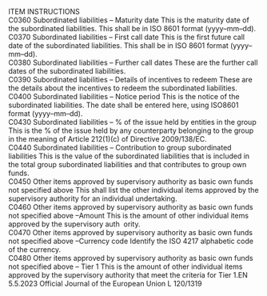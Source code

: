  
ITEM  INSTRUCTIONS  
C0360  Subordinated liabilities – 
Maturity date  This is the maturity date of the subordinated liabilities. This shall be in ISO 8601 
format (yyyy–mm–dd).  
C0370  Subordinated liabilities – First 
call date  This is the first future call date of the subordinated liabilities. This shall be in 
ISO 8601 format (yyyy–mm–dd).  
C0380  Subordinated liabilities – 
Further call dates  These are the further call dates of the subordinated liabilities.  
C0390  Subordinated liabilities – 
Details of incentives to redeem  These are the details about the incentives to redeem the subordinated liabilities.  
C0400  Subordinated liabilities – 
Notice period  This is the notice of the subordinated liabilities. The date shall be entered here, 
using ISO8601 format (yyyy–mm–dd).  
C0430  Subordinated liabilities – % of 
the issue held by entities in the 
group  This is the % of the issue held by any counterparty belonging to the group in the 
meaning of Article 212(1)(c) of Directive 2009/138/EC.  
C0440  Subordinated liabilities – 
Contribution to group 
subordinated liabilities  This is the value of the subordinated liabilities that is included in the total group 
subordinated liabilities and that contributes to group own funds.  
C0450  Other items approved by 
supervisory authority as basic 
own funds not specified above  This shall list the other individual items approved by the supervisory authority for 
an individual undertaking.  
C0460  Other items approved by 
supervisory authority as basic 
own funds not specified above 
–Amount  This is the amount of other individual items approved by the supervisory auth ­
ority.  
C0470  Other items approved by 
supervisory authority as basic 
own funds not specified above 
–Currency code  Identify the ISO 4217 alphabetic code of the currency.  
C0480  Other items approved by 
supervisory authority as basic 
own funds not specified above 
– Tier 1  This is the amount of other individual items approved by the supervisory 
authority that meet the criteria for Tier 1.EN  5.5.2023 Official Journal of the European Union L 120/1319
